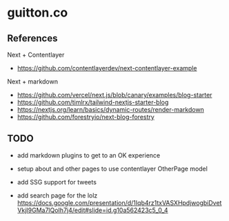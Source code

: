 # guitton.co

## References

Next + Contentlayer

- https://github.com/contentlayerdev/next-contentlayer-example

Next + markdown

- https://github.com/vercel/next.js/blob/canary/examples/blog-starter
- https://github.com/timlrx/tailwind-nextjs-starter-blog
- https://nextjs.org/learn/basics/dynamic-routes/render-markdown
- https://github.com/forestryio/next-blog-forestry

## TODO

- add markdown plugins to get to an OK experience

- setup about and other pages to use contentlayer OtherPage model
- add SSG support for tweets

- add search page for the lolz https://docs.google.com/presentation/d/1Iqb4rz1txVASXHpdjwogbiDvetVkjI9GMa7lQoIh7j4/edit#slide=id.g10a562423c5_0_4
